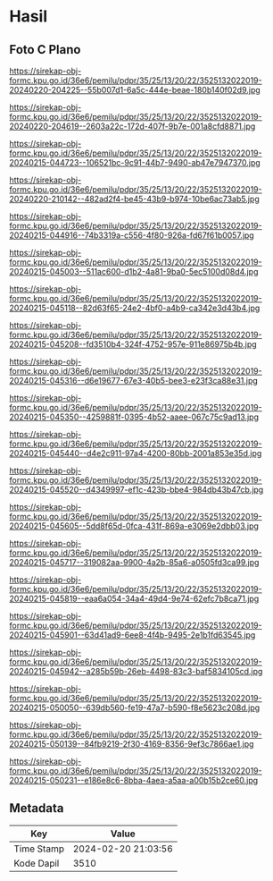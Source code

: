 # Hasil

## Foto C Plano

https://sirekap-obj-formc.kpu.go.id/36e6/pemilu/pdpr/35/25/13/20/22/3525132022019-20240220-204225--55b007d1-6a5c-444e-beae-180b140f02d9.jpg

https://sirekap-obj-formc.kpu.go.id/36e6/pemilu/pdpr/35/25/13/20/22/3525132022019-20240220-204619--2603a22c-172d-407f-9b7e-001a8cfd8871.jpg

https://sirekap-obj-formc.kpu.go.id/36e6/pemilu/pdpr/35/25/13/20/22/3525132022019-20240215-044723--106521bc-9c91-44b7-9490-ab47e7947370.jpg

https://sirekap-obj-formc.kpu.go.id/36e6/pemilu/pdpr/35/25/13/20/22/3525132022019-20240220-210142--482ad2f4-be45-43b9-b974-10be6ac73ab5.jpg

https://sirekap-obj-formc.kpu.go.id/36e6/pemilu/pdpr/35/25/13/20/22/3525132022019-20240215-044916--74b3319a-c556-4f80-926a-fd67f61b0057.jpg

https://sirekap-obj-formc.kpu.go.id/36e6/pemilu/pdpr/35/25/13/20/22/3525132022019-20240215-045003--511ac600-d1b2-4a81-9ba0-5ec5100d08d4.jpg

https://sirekap-obj-formc.kpu.go.id/36e6/pemilu/pdpr/35/25/13/20/22/3525132022019-20240215-045118--82d63f65-24e2-4bf0-a4b9-ca342e3d43b4.jpg

https://sirekap-obj-formc.kpu.go.id/36e6/pemilu/pdpr/35/25/13/20/22/3525132022019-20240215-045208--fd3510b4-324f-4752-957e-911e86975b4b.jpg

https://sirekap-obj-formc.kpu.go.id/36e6/pemilu/pdpr/35/25/13/20/22/3525132022019-20240215-045316--d6e19677-67e3-40b5-bee3-e23f3ca88e31.jpg

https://sirekap-obj-formc.kpu.go.id/36e6/pemilu/pdpr/35/25/13/20/22/3525132022019-20240215-045350--4259881f-0395-4b52-aaee-067c75c9ad13.jpg

https://sirekap-obj-formc.kpu.go.id/36e6/pemilu/pdpr/35/25/13/20/22/3525132022019-20240215-045440--d4e2c911-97a4-4200-80bb-2001a853e35d.jpg

https://sirekap-obj-formc.kpu.go.id/36e6/pemilu/pdpr/35/25/13/20/22/3525132022019-20240215-045520--d4349997-ef1c-423b-bbe4-984db43b47cb.jpg

https://sirekap-obj-formc.kpu.go.id/36e6/pemilu/pdpr/35/25/13/20/22/3525132022019-20240215-045605--5dd8f65d-0fca-431f-869a-e3069e2dbb03.jpg

https://sirekap-obj-formc.kpu.go.id/36e6/pemilu/pdpr/35/25/13/20/22/3525132022019-20240215-045717--319082aa-9900-4a2b-85a6-a0505fd3ca99.jpg

https://sirekap-obj-formc.kpu.go.id/36e6/pemilu/pdpr/35/25/13/20/22/3525132022019-20240215-045819--eaa6a054-34a4-49d4-9e74-62efc7b8ca71.jpg

https://sirekap-obj-formc.kpu.go.id/36e6/pemilu/pdpr/35/25/13/20/22/3525132022019-20240215-045901--63d41ad9-6ee8-4f4b-9495-2e1b1fd63545.jpg

https://sirekap-obj-formc.kpu.go.id/36e6/pemilu/pdpr/35/25/13/20/22/3525132022019-20240215-045942--a285b59b-26eb-4498-83c3-baf5834105cd.jpg

https://sirekap-obj-formc.kpu.go.id/36e6/pemilu/pdpr/35/25/13/20/22/3525132022019-20240215-050050--639db560-fe19-47a7-b590-f8e5623c208d.jpg

https://sirekap-obj-formc.kpu.go.id/36e6/pemilu/pdpr/35/25/13/20/22/3525132022019-20240215-050139--84fb9219-2f30-4169-8356-9ef3c7866ae1.jpg

https://sirekap-obj-formc.kpu.go.id/36e6/pemilu/pdpr/35/25/13/20/22/3525132022019-20240215-050231--e186e8c6-8bba-4aea-a5aa-a00b15b2ce60.jpg


## Metadata

| Key        | Value               |
| ---------- | ------------------- |
| Time Stamp | 2024-02-20 21:03:56 |
| Kode Dapil | 3510                |



